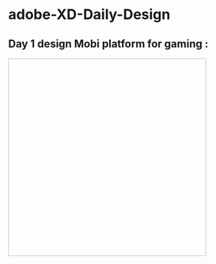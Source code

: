# adobe-XD-Daily-Design
## Day 1 design Mobi platform for gaming :
<img source ="./Design/design.png" style="width:400px; height:400px"/>
